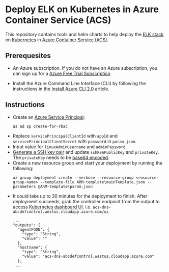 # Deploy ELK on Kubernetes in Azure Container Service (ACS)
This repository contains tools and helm charts to help deploy the [ELK stack](https://www.elastic.co/products) on [Kubernetes](https://kubernetes.io/) in [Azure Container Service (ACS)](https://docs.microsoft.com/azure/container-service/).

## Prerequesites

* An Azure subscription. If you do not have an Azure subscription, you can sign up for a [Azure Free Trial Subscription](https://azure.microsoft.com/offers/ms-azr-0044p/)

* Install the Azure Command Line Interface (CLI) by following the instructions in the [Install Azure CLI 2.0](https://docs.microsoft.com/en-us/cli/azure/install-azure-cli) article.

## Instructions

* Create an [Azure Service Principal](https://docs.microsoft.com/en-us/cli/azure/create-an-azure-service-principal-azure-cli?toc=%2fazure%2fazure-resource-manager%2ftoc.json):
   ```shell
   az ad sp create-for-rbac
   ```
* Replace `servicePrincipalClientId` with `appId` and `servicePrincipalClientSecret` with `password` in `param.json`.
* Input value for `linuxAdminUsername` and `adminPassword`.
* [Generate a SSH key pair](https://wiki.osuosl.org/howtos/ssh_key_tutorial.html) and update `sshRSAPublicKey` and `privateKey`. The `privateKey` needs to be [base64 encoded](https://en.wikipedia.org/wiki/Base64).
* Create a new resource group and start your deployment by running the following:
   ```shell
   az group deployment create --verbose --resource-group <resource-group-name> --template-file ARM-template\mainTemplate.json --parameters @ARM-template\param.json
   ```
* It could take up to 30 minutes for the deployment to finish. After deployment succeeds, grab the controller endpoint from the output to access [Kubernetes dashboard UI](https://kubernetes.io/docs/tasks/access-application-cluster/web-ui-dashboard/). i.e. `acs-dns-abcdefcontrol.westus.cloudapp.azure.com/ui`
   ```shell
   ...
   "outputs": {
     "agentFQDN": {
       "type": "String",
       "value": ""
     },
     "hostname": {
       "type": "String",
       "value": "acs-dns-abcdefcontrol.westus.cloudapp.azure.com"
     },
    ...
   ```
